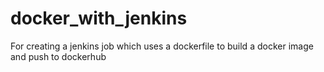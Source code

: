 # docker_with_jenkins
For creating a jenkins job which uses a dockerfile to build a docker image and push to dockerhub
